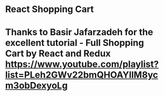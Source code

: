 # React Shopping Cart

# Thanks to Basir Jafarzadeh for the excellent tutorial - Full Shopping Cart by React and Redux https://www.youtube.com/playlist?list=PLeh2GWv22bmQHOAYllM8ycm3obDexyoLg

